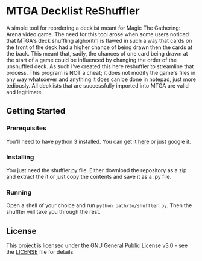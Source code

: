 # MTGA Decklist ReShuffler

A simple tool for reordering a decklist meant for Magic The Gathering: Arena video game. The need for this tool arose when some users noticed that MTGA's deck shuffling alghoritm is flawed in such a way that cards on the front of the deck had a higher chance of being drawn then the cards at the back. This meant that, sadly, the chances of one card being drawn at the start of a game could be influenced by changing the order of the unshuffled deck. As such I've created this here reshuffler to streamline that process. This program is NOT a cheat; it does not modify the game's files in any way whatsoever and anything it does can be done in notepad, just more tediously. All decklists that are successfully imported into MTGA are valid and legitimate.

## Getting Started

### Prerequisites

You'll need to have python 3 installed. You can get it [here](https://www.python.org/downloads/) or just google it.

### Installing

You just need the shuffler.py file. Either download the repository as a zip and extract the it or just copy the contents and save it as a .py file.

### Running

Open a shell of your choice and run `python path/to/shuffler.py`. Then the shuffler will take you through the rest.

## License

This project is licensed under the GNU General Public License v3.0 - see the [LICENSE](LICENSE) file for details
